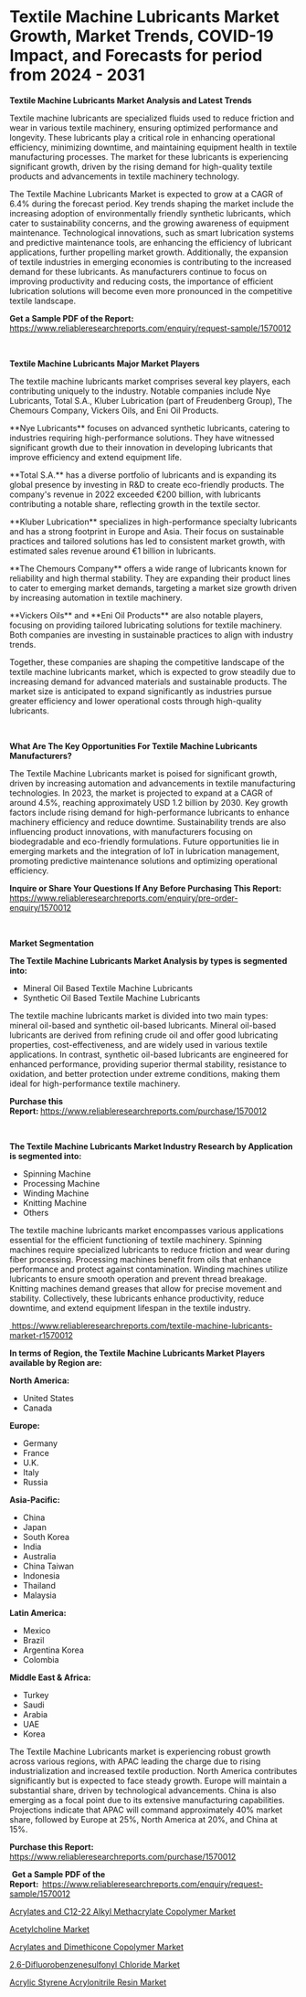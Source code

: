 <p><h1>Textile Machine Lubricants Market Growth, Market Trends, COVID-19 Impact, and Forecasts for period from 2024 - 2031</h1></p><p><strong>Textile Machine Lubricants Market Analysis and Latest Trends</strong></p>
<p><p>Textile machine lubricants are specialized fluids used to reduce friction and wear in various textile machinery, ensuring optimized performance and longevity. These lubricants play a critical role in enhancing operational efficiency, minimizing downtime, and maintaining equipment health in textile manufacturing processes. The market for these lubricants is experiencing significant growth, driven by the rising demand for high-quality textile products and advancements in textile machinery technology.</p><p>The Textile Machine Lubricants Market is expected to grow at a CAGR of 6.4% during the forecast period. Key trends shaping the market include the increasing adoption of environmentally friendly synthetic lubricants, which cater to sustainability concerns, and the growing awareness of equipment maintenance. Technological innovations, such as smart lubrication systems and predictive maintenance tools, are enhancing the efficiency of lubricant applications, further propelling market growth. Additionally, the expansion of textile industries in emerging economies is contributing to the increased demand for these lubricants. As manufacturers continue to focus on improving productivity and reducing costs, the importance of efficient lubrication solutions will become even more pronounced in the competitive textile landscape.</p></p>
<p><strong>Get a Sample PDF of the Report:&nbsp;</strong> <a href="https://www.reliableresearchreports.com/enquiry/request-sample/1570012?utm_campaign=36&utm_medium=2&utm_source=Github&utm_content=ia&utm_term=14102024&utm_id=textile-machine-lubricants">https://www.reliableresearchreports.com/enquiry/request-sample/1570012</a></p>
<p>&nbsp;</p>
<p><strong>Textile Machine Lubricants Major Market Players</strong></p>
<p><p>The textile machine lubricants market comprises several key players, each contributing uniquely to the industry. Notable companies include Nye Lubricants, Total S.A., Kluber Lubrication (part of Freudenberg Group), The Chemours Company, Vickers Oils, and Eni Oil Products.</p><p>**Nye Lubricants** focuses on advanced synthetic lubricants, catering to industries requiring high-performance solutions. They have witnessed significant growth due to their innovation in developing lubricants that improve efficiency and extend equipment life.</p><p>**Total S.A.** has a diverse portfolio of lubricants and is expanding its global presence by investing in R&D to create eco-friendly products. The company's revenue in 2022 exceeded €200 billion, with lubricants contributing a notable share, reflecting growth in the textile sector.</p><p>**Kluber Lubrication** specializes in high-performance specialty lubricants and has a strong footprint in Europe and Asia. Their focus on sustainable practices and tailored solutions has led to consistent market growth, with estimated sales revenue around €1 billion in lubricants.</p><p>**The Chemours Company** offers a wide range of lubricants known for reliability and high thermal stability. They are expanding their product lines to cater to emerging market demands, targeting a market size growth driven by increasing automation in textile machinery.</p><p>**Vickers Oils** and **Eni Oil Products** are also notable players, focusing on providing tailored lubricating solutions for textile machinery. Both companies are investing in sustainable practices to align with industry trends.</p><p>Together, these companies are shaping the competitive landscape of the textile machine lubricants market, which is expected to grow steadily due to increasing demand for advanced materials and sustainable products. The market size is anticipated to expand significantly as industries pursue greater efficiency and lower operational costs through high-quality lubricants.</p></p>
<p>&nbsp;</p>
<p><strong>What Are The Key Opportunities For Textile Machine Lubricants Manufacturers?</strong></p>
<p><p>The Textile Machine Lubricants market is poised for significant growth, driven by increasing automation and advancements in textile manufacturing technologies. In 2023, the market is projected to expand at a CAGR of around 4.5%, reaching approximately USD 1.2 billion by 2030. Key growth factors include rising demand for high-performance lubricants to enhance machinery efficiency and reduce downtime. Sustainability trends are also influencing product innovations, with manufacturers focusing on biodegradable and eco-friendly formulations. Future opportunities lie in emerging markets and the integration of IoT in lubrication management, promoting predictive maintenance solutions and optimizing operational efficiency.</p></p>
<p><strong>Inquire or Share Your Questions If Any Before Purchasing This Report:</strong> <a href="https://www.reliableresearchreports.com/enquiry/pre-order-enquiry/1570012?utm_campaign=36&utm_medium=2&utm_source=Github&utm_content=ia&utm_term=14102024&utm_id=textile-machine-lubricants">https://www.reliableresearchreports.com/enquiry/pre-order-enquiry/1570012</a></p>
<p>&nbsp;</p>
<p><strong>Market Segmentation</strong></p>
<p><strong>The Textile Machine Lubricants Market Analysis by types is segmented into:</strong></p>
<p><ul><li>Mineral Oil Based Textile Machine Lubricants</li><li>Synthetic Oil Based Textile Machine Lubricants</li></ul></p>
<p><p>The textile machine lubricants market is divided into two main types: mineral oil-based and synthetic oil-based lubricants. Mineral oil-based lubricants are derived from refining crude oil and offer good lubricating properties, cost-effectiveness, and are widely used in various textile applications. In contrast, synthetic oil-based lubricants are engineered for enhanced performance, providing superior thermal stability, resistance to oxidation, and better protection under extreme conditions, making them ideal for high-performance textile machinery.</p></p>
<p><strong>Purchase this Report:&nbsp;</strong><a href="https://www.reliableresearchreports.com/purchase/1570012?utm_campaign=36&utm_medium=2&utm_source=Github&utm_content=ia&utm_term=14102024&utm_id=textile-machine-lubricants">https://www.reliableresearchreports.com/purchase/1570012</a></p>
<p>&nbsp;</p>
<p><strong>The Textile Machine Lubricants Market Industry Research by Application is segmented into:</strong></p>
<p><ul><li>Spinning Machine</li><li>Processing Machine</li><li>Winding Machine</li><li>Knitting Machine</li><li>Others</li></ul></p>
<p><p>The textile machine lubricants market encompasses various applications essential for the efficient functioning of textile machinery. Spinning machines require specialized lubricants to reduce friction and wear during fiber processing. Processing machines benefit from oils that enhance performance and protect against contamination. Winding machines utilize lubricants to ensure smooth operation and prevent thread breakage. Knitting machines demand greases that allow for precise movement and stability. Collectively, these lubricants enhance productivity, reduce downtime, and extend equipment lifespan in the textile industry.</p></p>
<p><a href="https://www.reliableresearchreports.com/textile-machine-lubricants-market-r1570012?utm_campaign=36&utm_medium=2&utm_source=Github&utm_content=ia&utm_term=14102024&utm_id=textile-machine-lubricants">&nbsp;https://www.reliableresearchreports.com/textile-machine-lubricants-market-r1570012</a></p>
<p><strong>In terms of Region, the Textile Machine Lubricants Market Players available by Region are:</strong></p>
<p>
    <p> <strong> North America: </strong>
        <ul>
            <li>United States</li>
            <li>Canada</li>
        </ul>
        </p> 
    <p> <strong> Europe: </strong>
        <ul>
            <li>Germany</li>
            <li>France</li>
            <li>U.K.</li>
            <li>Italy</li>
            <li>Russia</li>
        </ul>
        </p> 
    <p> <strong> Asia-Pacific: </strong>
        <ul>
            <li>China</li>
            <li>Japan</li>
            <li>South Korea</li>
            <li>India</li>
            <li>Australia</li>
            <li>China Taiwan</li>
            <li>Indonesia</li>
            <li>Thailand</li>
            <li>Malaysia</li>
        </ul>
        </p> 
    <p> <strong> Latin America: </strong>
        <ul>
            <li>Mexico</li>
            <li>Brazil</li>
            <li>Argentina Korea</li>
            <li>Colombia</li>
        </ul>
        </p> 
    <p> <strong> Middle East & Africa: </strong>
        <ul>
            <li>Turkey</li>
            <li>Saudi</li>
            <li>Arabia</li>
            <li>UAE</li>
            <li>Korea</li>
        </ul>
    </p>
    </p>
<p><p>The Textile Machine Lubricants market is experiencing robust growth across various regions, with APAC leading the charge due to rising industrialization and increased textile production. North America contributes significantly but is expected to face steady growth. Europe will maintain a substantial share, driven by technological advancements. China is also emerging as a focal point due to its extensive manufacturing capabilities. Projections indicate that APAC will command approximately 40% market share, followed by Europe at 25%, North America at 20%, and China at 15%.</p></p>
<p><strong>Purchase this Report: </strong><a href="https://www.reliableresearchreports.com/purchase/1570012?utm_campaign=36&utm_medium=2&utm_source=Github&utm_content=ia&utm_term=14102024&utm_id=textile-machine-lubricants">https://www.reliableresearchreports.com/purchase/1570012</a></p>
<p>&nbsp;<strong>Get a Sample PDF of the Report:&nbsp;&nbsp;</strong><a href="https://www.reliableresearchreports.com/enquiry/request-sample/1570012?utm_campaign=36&utm_medium=2&utm_source=Github&utm_content=ia&utm_term=14102024&utm_id=textile-machine-lubricants">https://www.reliableresearchreports.com/enquiry/request-sample/1570012</a></p>
<p><strong></strong></p>
<p><p><a href="https://www.linkedin.com/pulse/pulse-acrylates-c12-22-alkyl-methacrylate-copolymer-rhythms-hhu3f?trk=public_post_embed_feed-article-content&utm_campaign=36&utm_medium=2&utm_source=Github&utm_content=ia&utm_term=14102024&utm_id=textile-machine-lubricants">Acrylates and ​C12-22 Alkyl Methacrylate Copolymer Market</a></p><p><a href="https://github.com/GRUBBSCHARLES/Market-Research-Report-List-1/blob/main/acetylcholine-market.md?utm_campaign=36&utm_medium=2&utm_source=Github&utm_content=ia&utm_term=14102024&utm_id=textile-machine-lubricants">Acetylcholine Market</a></p><p><a href="https://www.linkedin.com/pulse/acrylates-dimethicone-copolymer-market-essentials-key-players-cnmof?trk=public_post_embed_feed-article-content&utm_campaign=36&utm_medium=2&utm_source=Github&utm_content=ia&utm_term=14102024&utm_id=textile-machine-lubricants">Acrylates and Dimethicone Copolymer Market</a></p><p><a href="https://www.linkedin.com/pulse/global-26-difluorobenzenesulfonyl-chloride-market-exploring-ixkme?utm_campaign=36&utm_medium=2&utm_source=Github&utm_content=ia&utm_term=14102024&utm_id=textile-machine-lubricants">2,6-Difluorobenzenesulfonyl Chloride Market</a></p><p><a href="https://github.com/AngelaWalsh696/Market-Research-Report-List-1/blob/main/acrylic-styrene-acrylonitrile-resin-market.md?utm_campaign=36&utm_medium=2&utm_source=Github&utm_content=ia&utm_term=14102024&utm_id=textile-machine-lubricants">Acrylic Styrene Acrylonitrile Resin Market</a></p></p>